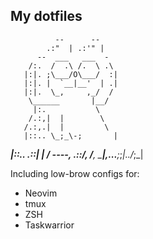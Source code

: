 ## My dotfiles

              --      --
            .:"  | .:'" |
          --  ___   ___  -
        /:.  /  .\ /.  \ .\
       |:|. ;\___/O\___/  :|
       |:|. |  `__|__'  | .|
       |:|.  \_,     ,_/  /
        \______       |__/
         |:.           \
        /.:,|  |        \
       /.:,.|  |         \
       |::.. \_;_\-;       |
 _____|::..    .::|       |
/   ----,     .::/__,    /__,
\_______|,...____;_;_|../_;_|

Including low-brow configs for:
- Neovim
- tmux
- ZSH
- Taskwarrior
